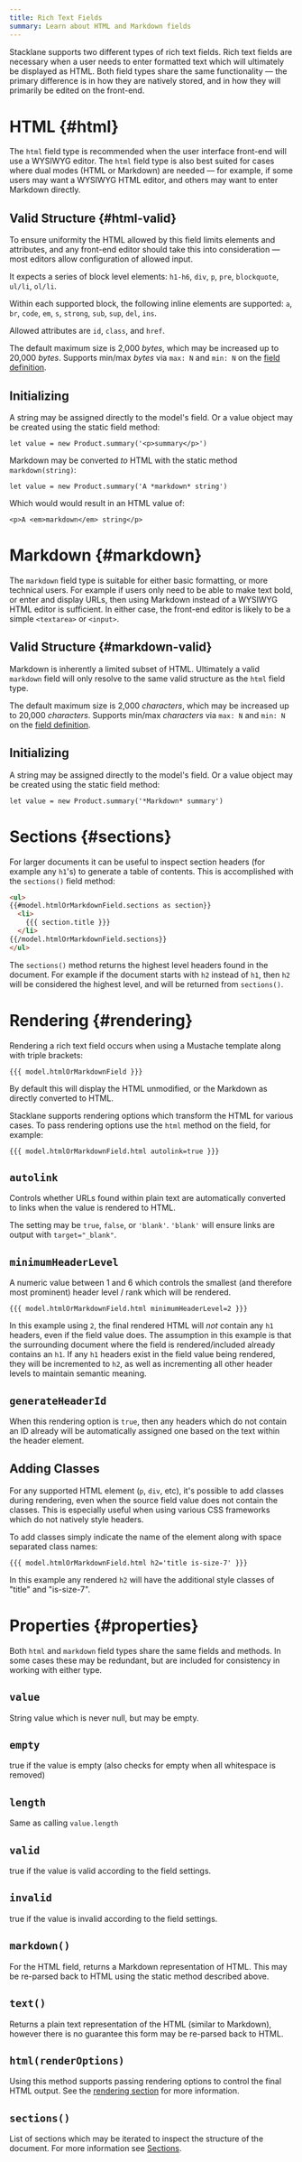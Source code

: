 ```yaml
---
title: Rich Text Fields
summary: Learn about HTML and Markdown fields
---
```


Stacklane supports two different types of rich text fields.
Rich text fields are necessary when a user needs to enter formatted text which will ultimately be displayed as HTML.
Both field types share the same functionality &mdash; the primary difference is in how they are natively stored,
and in how they will primarily be edited on the front-end.

# HTML {#html}

The `html` field type is recommended when the user interface front-end will use a WYSIWYG editor.
The `html` field type is also best suited for cases where dual modes (HTML or Markdown) are needed &mdash;
for example, if some users may want a WYSIWYG HTML editor, and others may want to enter Markdown directly.

## Valid Structure {#html-valid}

To ensure uniformity the HTML allowed by this field limits elements and attributes,
and any front-end editor should take this into consideration &mdash;
most editors allow configuration of allowed input.

It expects a series of block level elements:
`h1-h6`, `div`, `p`, `pre`, `blockquote`, `ul/li`, `ol/li`.

Within each supported block, the following inline elements are supported:
`a`, `br`, `code`, `em`, `s`, `strong`, `sub`, `sup`, `del`, `ins`.

Allowed attributes are `id`, `class`, and `href`.

The default maximum size is 2,000 *bytes*, which may be increased up to 20,000 *bytes*.
Supports min/max *bytes* via `max: N` and `min: N` on the
[field definition](/🗄/Article/models/types.md#definitions).

## Initializing

A string may be assigned directly to the model's field.
Or a value object may be created using the static field method:

`let value = new Product.summary('<p>summary</p>')`

Markdown may be converted *to* HTML with the static method `markdown(string)`:

`let value = new Product.summary('A *markdown* string')`

Which would would result in an HTML value of:

`<p>A <em>markdown</em> string</p>`

# Markdown {#markdown}

The `markdown` field type is suitable for either basic formatting, or more technical users.
For example if users only need to be able to make text bold, or enter and display URLs,
then using Markdown instead of a WYSIWYG HTML editor is sufficient.
In either case, the front-end editor is likely to be a simple `<textarea>` or `<input>`.

## Valid Structure {#markdown-valid}

Markdown is inherently a limited subset of HTML.
Ultimately a valid `markdown` field will only resolve to the same valid structure as the `html` field type.

The default maximum size is 2,000 *characters*, which may be increased up to 20,000 *characters*.
Supports min/max *characters* via `max: N` and `min: N` on the
[field definition](/🗄/Article/models/types.md#definitions).

## Initializing

A string may be assigned directly to the model's field.
Or a value object may be created using the static field method:

`let value = new Product.summary('*Markdown* summary')`

# Sections {#sections}

For larger documents it can be useful to inspect section headers (for example any `h1`'s)
to generate a table of contents. This is accomplished with the `sections()` field method:

```html
<ul>
{{#model.htmlOrMarkdownField.sections as section}}
  <li>
    {{{ section.title }}}
  </li>
{{/model.htmlOrMarkdownField.sections}}
</ul>
```

The `sections()` method returns the highest level headers found in the document.
For example if the document starts with `h2` instead of `h1`, then `h2` will be considered the highest level,
and will be returned from `sections()`.

# Rendering {#rendering}

Rendering a rich text field occurs when using a Mustache template along with triple brackets:

`{{{ model.htmlOrMarkdownField }}}`

By default this will display the HTML unmodified, or the Markdown as directly converted to HTML.

Stacklane supports rendering options which transform the HTML for various cases.
To pass rendering options use the `html` method on the field, for example:

`{{{ model.htmlOrMarkdownField.html autolink=true }}}`

## `autolink`

Controls whether URLs found within plain text are automatically converted to links when the value is rendered to HTML.

The setting may be `true`, `false`, or `'blank'`. `'blank'` will ensure links are output with `target="_blank"`.

## `minimumHeaderLevel`

A numeric value between 1 and 6 which controls the smallest
(and therefore most prominent) header level / rank which will be rendered.

`{{{ model.htmlOrMarkdownField.html minimumHeaderLevel=2 }}}`

In this example using `2`, the final rendered HTML will *not* contain any `h1` headers, even if the field value does.
The assumption in this example is that the surrounding document where the field is rendered/included already contains an `h1`.
If any `h1` headers exist in the field value being rendered, they will be incremented to `h2`,
as well as incrementing all other header levels to maintain semantic meaning.

## `generateHeaderId`

When this rendering option is `true`, then any headers
which do not contain an ID already will be automatically assigned one based on the text within the header element.

## Adding Classes

For any supported HTML element (`p`, `div`, etc), it's possible to add classes during rendering,
even when the source field value does not contain the classes.  This is especially useful when
using various CSS frameworks which do not natively style headers.

To add classes simply indicate the name of the element along with space separated class names:

`{{{ model.htmlOrMarkdownField.html h2='title is-size-7' }}}`

In this example any rendered `h2` will have the additional style classes of "title" and "is-size-7".

# Properties {#properties}

Both `html` and `markdown` field types share the same fields and methods.
In some cases these may be redundant, but are included for consistency in working with either type.

## `value`

String value which is never null, but may be empty.

## `empty`

true if the value is empty (also checks for empty when all whitespace is removed)

## `length`

Same as calling `value.length`

## `valid`

true if the value is valid according to the field settings.

## `invalid`

true if the value is invalid according to the field settings.

## `markdown()`

For the HTML field, returns a Markdown representation of HTML.
This may be re-parsed back to HTML using the static method described above.

## `text()`

Returns a plain text representation of the HTML (similar to Markdown),
however there is no guarantee this form may be re-parsed back to HTML.

## `html(renderOptions)`

Using this method supports passing rendering options to control the final HTML output.
See the [rendering section](#rendering) for more information.

## `sections()`

List of sections which may be iterated to inspect the structure of the document.
For more information see [Sections](#sections).